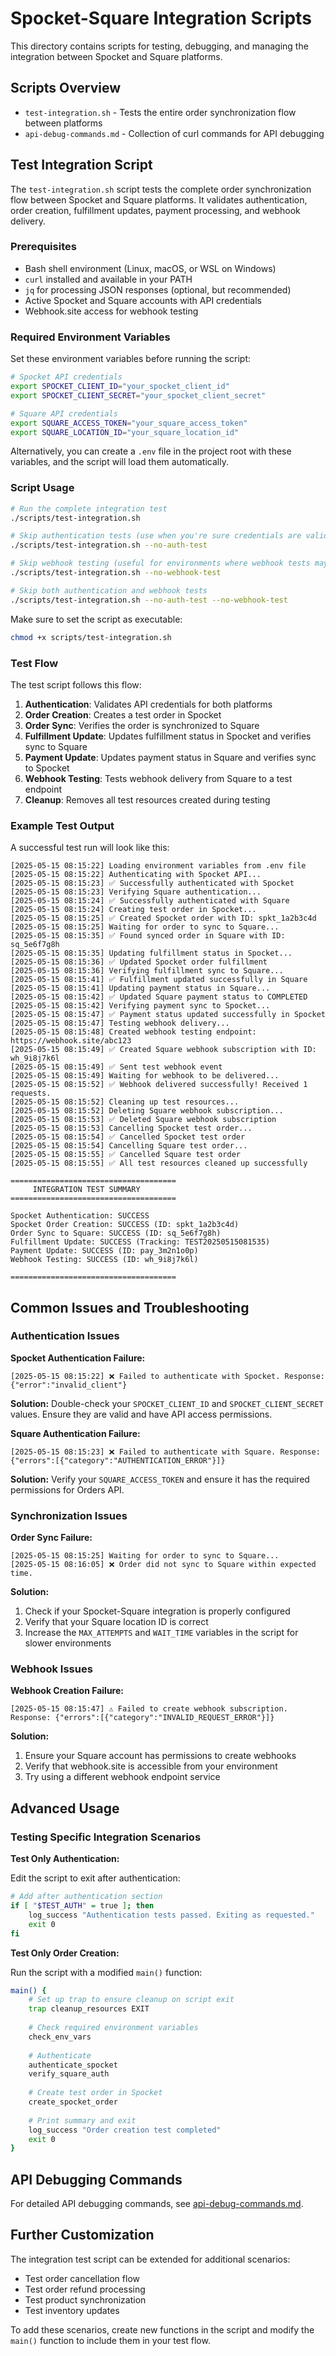 # Spocket-Square Integration Scripts

This directory contains scripts for testing, debugging, and managing the integration between Spocket and Square platforms.

## Scripts Overview

- `test-integration.sh` - Tests the entire order synchronization flow between platforms
- `api-debug-commands.md` - Collection of curl commands for API debugging

## Test Integration Script

The `test-integration.sh` script tests the complete order synchronization flow between Spocket and Square platforms. It validates authentication, order creation, fulfillment updates, payment processing, and webhook delivery.

### Prerequisites

- Bash shell environment (Linux, macOS, or WSL on Windows)
- `curl` installed and available in your PATH
- `jq` for processing JSON responses (optional, but recommended)
- Active Spocket and Square accounts with API credentials
- Webhook.site access for webhook testing

### Required Environment Variables

Set these environment variables before running the script:

```bash
# Spocket API credentials
export SPOCKET_CLIENT_ID="your_spocket_client_id"
export SPOCKET_CLIENT_SECRET="your_spocket_client_secret"

# Square API credentials
export SQUARE_ACCESS_TOKEN="your_square_access_token"
export SQUARE_LOCATION_ID="your_square_location_id"
```

Alternatively, you can create a `.env` file in the project root with these variables, and the script will load them automatically.

### Script Usage

```bash
# Run the complete integration test
./scripts/test-integration.sh

# Skip authentication tests (use when you're sure credentials are valid)
./scripts/test-integration.sh --no-auth-test

# Skip webhook testing (useful for environments where webhook tests may not work)
./scripts/test-integration.sh --no-webhook-test

# Skip both authentication and webhook tests
./scripts/test-integration.sh --no-auth-test --no-webhook-test
```

Make sure to set the script as executable:

```bash
chmod +x scripts/test-integration.sh
```

### Test Flow

The test script follows this flow:

1. **Authentication**: Validates API credentials for both platforms
2. **Order Creation**: Creates a test order in Spocket
3. **Order Sync**: Verifies the order is synchronized to Square
4. **Fulfillment Update**: Updates fulfillment status in Spocket and verifies sync to Square
5. **Payment Update**: Updates payment status in Square and verifies sync to Spocket
6. **Webhook Testing**: Tests webhook delivery from Square to a test endpoint
7. **Cleanup**: Removes all test resources created during testing

### Example Test Output

A successful test run will look like this:

```
[2025-05-15 08:15:22] Loading environment variables from .env file
[2025-05-15 08:15:22] Authenticating with Spocket API...
[2025-05-15 08:15:23] ✅ Successfully authenticated with Spocket
[2025-05-15 08:15:23] Verifying Square authentication...
[2025-05-15 08:15:24] ✅ Successfully authenticated with Square
[2025-05-15 08:15:24] Creating test order in Spocket...
[2025-05-15 08:15:25] ✅ Created Spocket order with ID: spkt_1a2b3c4d
[2025-05-15 08:15:25] Waiting for order to sync to Square...
[2025-05-15 08:15:35] ✅ Found synced order in Square with ID: sq_5e6f7g8h
[2025-05-15 08:15:35] Updating fulfillment status in Spocket...
[2025-05-15 08:15:36] ✅ Updated Spocket order fulfillment
[2025-05-15 08:15:36] Verifying fulfillment sync to Square...
[2025-05-15 08:15:41] ✅ Fulfillment updated successfully in Square
[2025-05-15 08:15:41] Updating payment status in Square...
[2025-05-15 08:15:42] ✅ Updated Square payment status to COMPLETED
[2025-05-15 08:15:42] Verifying payment sync to Spocket...
[2025-05-15 08:15:47] ✅ Payment status updated successfully in Spocket
[2025-05-15 08:15:47] Testing webhook delivery...
[2025-05-15 08:15:48] Created webhook testing endpoint: https://webhook.site/abc123
[2025-05-15 08:15:49] ✅ Created Square webhook subscription with ID: wh_9i8j7k6l
[2025-05-15 08:15:49] ✅ Sent test webhook event
[2025-05-15 08:15:49] Waiting for webhook to be delivered...
[2025-05-15 08:15:52] ✅ Webhook delivered successfully! Received 1 requests.
[2025-05-15 08:15:52] Cleaning up test resources...
[2025-05-15 08:15:52] Deleting Square webhook subscription...
[2025-05-15 08:15:53] ✅ Deleted Square webhook subscription
[2025-05-15 08:15:53] Cancelling Spocket test order...
[2025-05-15 08:15:54] ✅ Cancelled Spocket test order
[2025-05-15 08:15:54] Cancelling Square test order...
[2025-05-15 08:15:55] ✅ Cancelled Square test order
[2025-05-15 08:15:55] ✅ All test resources cleaned up successfully

=====================================
     INTEGRATION TEST SUMMARY       
=====================================

Spocket Authentication: SUCCESS
Spocket Order Creation: SUCCESS (ID: spkt_1a2b3c4d)
Order Sync to Square: SUCCESS (ID: sq_5e6f7g8h)
Fulfillment Update: SUCCESS (Tracking: TEST20250515081535)
Payment Update: SUCCESS (ID: pay_3m2n1o0p)
Webhook Testing: SUCCESS (ID: wh_9i8j7k6l)

=====================================
```

## Common Issues and Troubleshooting

### Authentication Issues

**Spocket Authentication Failure:**
```
[2025-05-15 08:15:22] ❌ Failed to authenticate with Spocket. Response: {"error":"invalid_client"}
```

**Solution:** Double-check your `SPOCKET_CLIENT_ID` and `SPOCKET_CLIENT_SECRET` values. Ensure they are valid and have API access permissions.

**Square Authentication Failure:**
```
[2025-05-15 08:15:23] ❌ Failed to authenticate with Square. Response: {"errors":[{"category":"AUTHENTICATION_ERROR"}]}
```

**Solution:** Verify your `SQUARE_ACCESS_TOKEN` and ensure it has the required permissions for Orders API.

### Synchronization Issues

**Order Sync Failure:**
```
[2025-05-15 08:15:25] Waiting for order to sync to Square...
[2025-05-15 08:16:05] ❌ Order did not sync to Square within expected time.
```

**Solution:** 
1. Check if your Spocket-Square integration is properly configured
2. Verify that your Square location ID is correct
3. Increase the `MAX_ATTEMPTS` and `WAIT_TIME` variables in the script for slower environments

### Webhook Issues

**Webhook Creation Failure:**
```
[2025-05-15 08:15:47] ⚠️ Failed to create webhook subscription. Response: {"errors":[{"category":"INVALID_REQUEST_ERROR"}]}
```

**Solution:**
1. Ensure your Square account has permissions to create webhooks
2. Verify that webhook.site is accessible from your environment
3. Try using a different webhook endpoint service

## Advanced Usage

### Testing Specific Integration Scenarios

**Test Only Authentication:**

Edit the script to exit after authentication:

```bash
# Add after authentication section
if [ "$TEST_AUTH" = true ]; then
    log_success "Authentication tests passed. Exiting as requested."
    exit 0
fi
```

**Test Only Order Creation:**

Run the script with a modified `main()` function:

```bash
main() {
    # Set up trap to ensure cleanup on script exit
    trap cleanup_resources EXIT
    
    # Check required environment variables
    check_env_vars
    
    # Authenticate
    authenticate_spocket
    verify_square_auth
    
    # Create test order in Spocket
    create_spocket_order
    
    # Print summary and exit
    log_success "Order creation test completed"
    exit 0
}
```

## API Debugging Commands

For detailed API debugging commands, see [api-debug-commands.md](./api-debug-commands.md).

## Further Customization

The integration test script can be extended for additional scenarios:

- Test order cancellation flow
- Test order refund processing
- Test product synchronization
- Test inventory updates

To add these scenarios, create new functions in the script and modify the `main()` function to include them in your test flow.


